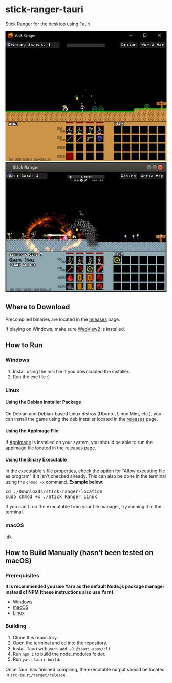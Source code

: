 <h1>stick-ranger-tauri</h1>
  <p>Stick Ranger for the desktop using Tauri.</p>
  <img src="https://github.com/quique-gq/stick-ranger-tauri/blob/main/screenie_windows.png" alt="Gameplay screenshot on Windows">
    <img src="https://github.com/quique-gq/stick-ranger-tauri/blob/main/screenie_linux.png" alt="Gameplay screenshot on Linux">

<h2 id="where-to-download">Where to Download</h2>
  <p>Precompiled binaries are located in the <a href="https://github.com/quique-gq/stick-ranger-tauri/releases">releases</a> page.</p>
  <p>If playing on Windows, make sure <a href="https://developer.microsoft.com/en-us/microsoft-edge/webview2/#download-section">WebView2</a> is installed.</p>

<h2>How to Run</h2>
  <h3>Windows</h3>
    <ol>
      <li>Install using the msi file if you downloaded the installer.</li>
      <li>Run the exe file :)</li>
    </ol>
  <h3>Linux</h3>
    <h4>Using the Debian Installer Package</h4>
      <p>On Debian and Debian-based Linux distros (Ubuntu, Linux Mint, etc.), you can install the game using the deb installer located in the <a href="https://github.com/quique-gq/stick-ranger-tauri/releases">releases</a> page.</p>
    <h4>Using the AppImage File</h4>
      <p>If <a href="https://appimage.org/">AppImage</a> is installed on your system, you should be able to run the appimage file located in the <a href="https://github.com/quique-gq/stick-ranger-tauri/releases">releases</a> page.</p>
    <h4>Using the Binary Executable</h4>
      <p>In the executable's file properties, check the option for "Allow executing file as program" if it isn't checked already. This can also be done in the terminal using the <code>chmod +x</code> command. <strong>Example below:</strong></p>
      <pre>cd ./Downloads/stick-ranger-location<br>sudo chmod +x ./Stick_Ranger_Linux</pre>
      <p>If you can't run the executable from your file manager, try running it in the terminal.</p>
  <h3>macOS</h3>
    <p>idk</p>

<h2>How to Build Manually (hasn't been tested on macOS)</h2>
  <h3>Prerequisites</h3>
    <p><strong>It is recommended you use Yarn as the default Node.js package manager instead of NPM (these instructions also use Yarn).</strong></p>
    <ul>
      <li><a href="https://tauri.studio/en/docs/getting-started/setup-windows">Windows</a></li>
      <li><a href="https://tauri.studio/en/docs/getting-started/setup-macos">macOS</a></li>
      <li><a href="https://tauri.studio/en/docs/getting-started/setup-linux/">Linux</a></li>
    </ul>
  <h3>Building</h3>
    <ol>
      <li>Clone this repository.</li>
      <li>Open the terminal and cd into the repository.</li>
      <li>Install Tauri with <code>yarn add -D @tauri-apps/cli</code></li>
      <li>Run <code>npm i</code> to build the node_modules folder.</li>
      <li>Run <code>yarn tauri build</code>.</li>
    </ol>
    <p>Once Tauri has finished compiling, the executable output should be located in <code>src-tauri/target/release</code>.</p>
